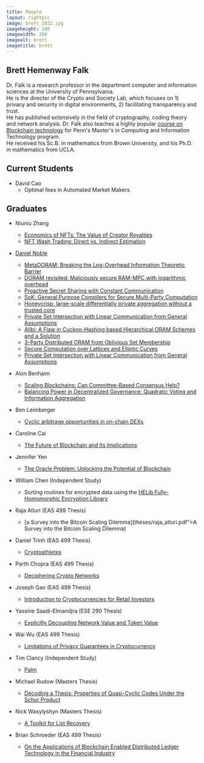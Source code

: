 ```yaml
---
title: People
layout: rightpic
image: brett_2022.jpg
imageheight: 200
imagewidth: 200
imagealt: brett
imagetitle: brett
---
```


## Brett Hemenway Falk

Dr. Falk is a research professor in the department computer and information sciences at the University of Pennsylvania.  
He is the director of the Crypto and Society Lab, which focuses on 1) privacy and security in digital environments, 2) facilitating transparency and trust.  
He has published extensively in the field of cryptography, coding theory and network analysis.  Dr. Falk also teaches a highly popular [course on Blockchain technology](mcit582.html) 
for Penn's Master's in Computing and Information Technology program.  
He received his Sc.B. in mathematics from Brown University, and his Ph.D. in mathematics from UCLA.

## Current Students

* David Cao
	* Optimal fees in Automated Market Makers

## Graduates

* Niuniu Zhang
	* [Economics of NFTs: The Value of Creator Royalties](https://papers.ssrn.com/sol3/papers.cfm?abstract_id=4284776)
    * [NFT Wash Trading: Direct vs. Indirect Estimation](https://arxiv.org/abs/2311.18717)

* [Daniel Noble](https://danielnoble.me/)
    * [MetaDORAM: Breaking the Log-Overhead Information Theoretic Barrier](https://eprint.iacr.org/2024/011)
    * [DORAM revisited: Maliciously secure RAM-MPC with logarithmic overhead](https://eprint.iacr.org/2023/578)
    * [Proactive Secret Sharing with Constant Communication](https://eprint.iacr.org/2023/942)
    * [SoK: General Purpose Compilers for Secure Multi-Party Computation](https://ieeexplore.ieee.org/stamp/stamp.jsp?arnumber=8835312)
    * [Honeycrisp: large-scale differentially private aggregation without a trusted core](https://dl.acm.org/doi/abs/10.1145/3341301.3359660)
    * [Private Set Intersection with Linear Communication from General Assumptions](https://dl.acm.org/doi/abs/10.1145/3338498.3358645)
    * [Alibi: A Flaw in Cuckoo-Hashing based Hierarchical ORAM Schemes and a Solution](https://eprint.iacr.org/2020/997)
    * [3-Party Distributed ORAM from Oblivious Set Membership](https://eprint.iacr.org/2021/1463)
    * [Secure Computation over Lattices and Elliptic Curves](https://eprint.iacr.org/2020/926.pdf)
    * [Private Set Intersection with Linear Communication from General Assumptions](https://eprint.iacr.org/2018/238)

* Alon Benhaim
	* [Scaling Blockchains: Can Committee-Based Consensus Help?](https://arxiv.org/abs/2110.08673)
    * [Balancing Power in Decentralized Governance: Quadratic Voting and Information Aggregation](https://papers.ssrn.com/sol3/papers.cfm?abstract_id=4416748)


* Ben Leimberger
	* [Cyclic arbitrage opportunities in on-chain DEXs](https://github.com/benleim/pathfinder)

* Caroline Cai
	* [The Future of Blockchain and Its Implications](assets/theses/caroline_cai.pdf)

* Jennifer Yen
	* [The Oracle Problem: Unlocking the Potential of Blockchain](assets/theses/jennifer_yen.pdf)

* William Chen (Independent Study)
	* Sorting routines for encrypted data using the [HELib Fully-Homomorphic Encryption Library](https://github.com/shaih/HElib)

* Raja Atluri (EAS 499 Thesis)
   * [a Survey into the Bitcoin Scaling Dilemma](theses/raja_atluri.pdf">A Survey into the Bitcoin Scaling Dilemma)

* Daniel Trinh (EAS 499 Thesis)
	* [Cryptoathletes](https://github.com/dantrinh/cryptoathletes)

* Parth Chopra (EAS 499 Thesis)
    * [Deciphering Crypto Networks](assets/theses/parth_chopra.pdf)

* Joseph Gao (EAS 499 Thesis)
	* [Introduction to Cryptocurrencies for Retail Investors](assets/theses/joseph_gao.pdf)

* Yassine Saadi-Elmandjra (ESE 290 Thesis)
    * [Explicitly Decoupling Network Value and Token Value](assets/theses/yassine_elmandjra.pdf)

* Wai Wu (EAS 499 Thesis)
    * [Limitations of Privacy Guarantees in Cryptocurrency](assets/theses/wai_wu.pdf)

* Tim Clancy (Independent Study)
	* [Palm](https://github.com/TimTinkers/Palm)

* Michael Rudow (Masters Thesis)
	* [Decoding a Thesis: Properties of Quasi-Cyclic Codes Under the Schur Product](assets/theses/michael_rudow.pdf)

* Nick Wasylyshyn (Masters Thesis)
	* [A Toolkit for List Recovery](assets/theses/nick_wasylyshyn.pdf)

* Brian Schroeder (EAS 499 Thesis)
	* [On the Applications of Blockchain Enabled Distributed Ledger Technology in the Financial Industry](assets/theses/brian_schroeder.pdf)
